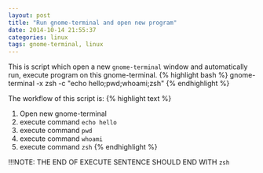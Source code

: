 ```yaml
---
layout: post
title: "Run gnome-terminal and open new program"
date: 2014-10-14 21:55:37
categories: linux
tags: gnome-terminal, linux
---
```

This is script which open a new `gnome-terminal` window and automatically run,
execute program on this gnome-terminal.
{% highlight bash %}
gnome-terminal  -x zsh -c "echo hello;pwd;whoami;zsh"
{% endhighlight  %}

The workflow of this script is:
{% highlight text %}
1. Open new gnome-terminal
2. execute command `echo hello`
3. execute command `pwd`
4. execute command `whoami`
5. execute command `zsh`
{% endhighlight %}

!!!NOTE: THE END OF EXECUTE SENTENCE SHOULD END WITH `zsh`

